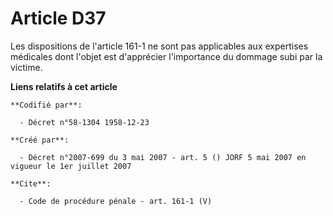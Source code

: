 # Article D37

Les dispositions de l'article 161-1 ne sont pas applicables aux expertises médicales dont l'objet est d'apprécier
l'importance du dommage subi par la victime.

**Liens relatifs à cet article**

	**Codifié par**:

	  - Décret n°58-1304 1958-12-23

	**Créé par**:

	  - Décret n°2007-699 du 3 mai 2007 - art. 5 () JORF 5 mai 2007 en vigueur le 1er juillet 2007

	**Cite**:

	  - Code de procédure pénale - art. 161-1 (V)
